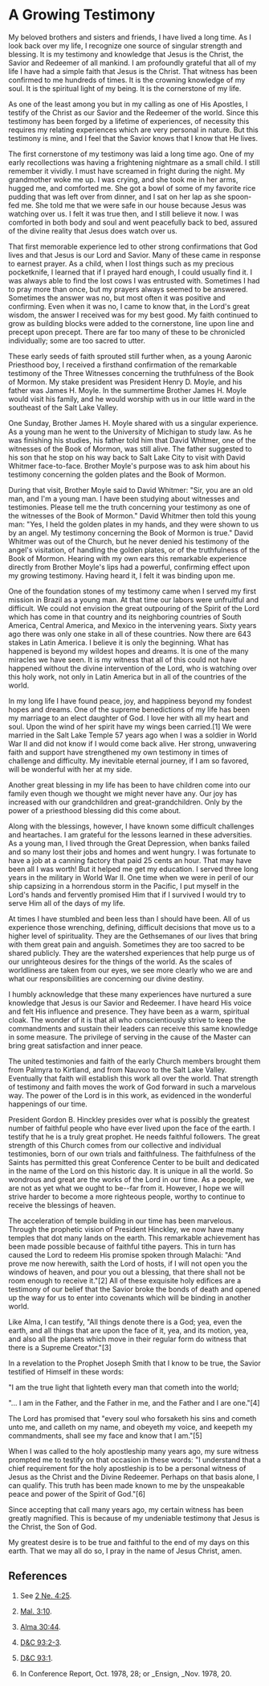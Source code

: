 # A Growing Testimony

My beloved brothers and sisters and friends, I have lived a long time. As I
look back over my life, I recognize one source of singular strength and
blessing. It is my testimony and knowledge that Jesus is the Christ, the
Savior and Redeemer of all mankind. I am profoundly grateful that all of my
life I have had a simple faith that Jesus is the Christ. That witness has been
confirmed to me hundreds of times. It is the crowning knowledge of my soul. It
is the spiritual light of my being. It is the cornerstone of my life.

As one of the least among you but in my calling as one of His Apostles, I
testify of the Christ as our Savior and the Redeemer of the world. Since this
testimony has been forged by a lifetime of experiences, of necessity this
requires my relating experiences which are very personal in nature. But this
testimony is mine, and I feel that the Savior knows that I know that He lives.

The first cornerstone of my testimony was laid a long time ago. One of my
early recollections was having a frightening nightmare as a small child. I
still remember it vividly. I must have screamed in fright during the night. My
grandmother woke me up. I was crying, and she took me in her arms, hugged me,
and comforted me. She got a bowl of some of my favorite rice pudding that was
left over from dinner, and I sat on her lap as she spoon-fed me. She told me
that we were safe in our house because Jesus was watching over us. I felt it
was true then, and I still believe it now. I was comforted in both body and
soul and went peacefully back to bed, assured of the divine reality that Jesus
does watch over us.

That first memorable experience led to other strong confirmations that God
lives and that Jesus is our Lord and Savior. Many of these came in response to
earnest prayer. As a child, when I lost things such as my precious
pocketknife, I learned that if I prayed hard enough, I could usually find it.
I was always able to find the lost cows I was entrusted with. Sometimes I had
to pray more than once, but my prayers always seemed to be answered. Sometimes
the answer was no, but most often it was positive and confirming. Even when it
was no, I came to know that, in the Lord's great wisdom, the answer I received
was for my best good. My faith continued to grow as building blocks were added
to the cornerstone, line upon line and precept upon precept. There are far too
many of these to be chronicled individually; some are too sacred to utter.

These early seeds of faith sprouted still further when, as a young Aaronic
Priesthood boy, I received a firsthand confirmation of the remarkable
testimony of the Three Witnesses concerning the truthfulness of the Book of
Mormon. My stake president was President Henry D. Moyle, and his father was
James H. Moyle. In the summertime Brother James H. Moyle would visit his
family, and he would worship with us in our little ward in the southeast of
the Salt Lake Valley.

One Sunday, Brother James H. Moyle shared with us a singular experience. As a
young man he went to the University of Michigan to study law. As he was
finishing his studies, his father told him that David Whitmer, one of the
witnesses of the Book of Mormon, was still alive. The father suggested to his
son that he stop on his way back to Salt Lake City to visit with David Whitmer
face-to-face. Brother Moyle's purpose was to ask him about his testimony
concerning the golden plates and the Book of Mormon.

During that visit, Brother Moyle said to David Whitmer: "Sir, you are an old
man, and I'm a young man. I have been studying about witnesses and
testimonies. Please tell me the truth concerning your testimony as one of the
witnesses of the Book of Mormon." David Whitmer then told this young man:
"Yes, I held the golden plates in my hands, and they were shown to us by an
angel. My testimony concerning the Book of Mormon is true." David Whitmer was
out of the Church, but he never denied his testimony of the angel's
visitation, of handling the golden plates, or of the truthfulness of the Book
of Mormon. Hearing with my own ears this remarkable experience directly from
Brother Moyle's lips had a powerful, confirming effect upon my growing
testimony. Having heard it, I felt it was binding upon me.

One of the foundation stones of my testimony came when I served my first
mission in Brazil as a young man. At that time our labors were unfruitful and
difficult. We could not envision the great outpouring of the Spirit of the
Lord which has come in that country and its neighboring countries of South
America, Central America, and Mexico in the intervening years. Sixty years ago
there was only one stake in all of these countries. Now there are 643 stakes
in Latin America. I believe it is only the beginning. What has happened is
beyond my wildest hopes and dreams. It is one of the many miracles we have
seen. It is my witness that all of this could not have happened without the
divine intervention of the Lord, who is watching over this holy work, not only
in Latin America but in all of the countries of the world.

In my long life I have found peace, joy, and happiness beyond my fondest hopes
and dreams. One of the supreme benedictions of my life has been my marriage to
an elect daughter of God. I love her with all my heart and soul. Upon the wind
of her spirit have my wings been carried.[1] We were married in the Salt Lake
Temple 57 years ago when I was a soldier in World War II and did not know if I
would come back alive. Her strong, unwavering faith and support have
strengthened my own testimony in times of challenge and difficulty. My
inevitable eternal journey, if I am so favored, will be wonderful with her at
my side.

Another great blessing in my life has been to have children come into our
family even though we thought we might never have any. Our joy has increased
with our grandchildren and great-grandchildren. Only by the power of a
priesthood blessing did this come about.

Along with the blessings, however, I have known some difficult challenges and
heartaches. I am grateful for the lessons learned in these adversities. As a
young man, I lived through the Great Depression, when banks failed and so many
lost their jobs and homes and went hungry. I was fortunate to have a job at a
canning factory that paid 25 cents an hour. That may have been all I was
worth! But it helped me get my education. I served three long years in the
military in World War II. One time when we were in peril of our ship capsizing
in a horrendous storm in the Pacific, I put myself in the Lord's hands and
fervently promised Him that if I survived I would try to serve Him all of the
days of my life.

At times I have stumbled and been less than I should have been. All of us
experience those wrenching, defining, difficult decisions that move us to a
higher level of spirituality. They are the Gethsemanes of our lives that bring
with them great pain and anguish. Sometimes they are too sacred to be shared
publicly. They are the watershed experiences that help purge us of our
unrighteous desires for the things of the world. As the scales of worldliness
are taken from our eyes, we see more clearly who we are and what our
responsibilities are concerning our divine destiny.

I humbly acknowledge that these many experiences have nurtured a sure
knowledge that Jesus is our Savior and Redeemer. I have heard His voice and
felt His influence and presence. They have been as a warm, spiritual cloak.
The wonder of it is that all who conscientiously strive to keep the
commandments and sustain their leaders can receive this same knowledge in some
measure. The privilege of serving in the cause of the Master can bring great
satisfaction and inner peace.

The united testimonies and faith of the early Church members brought them from
Palmyra to Kirtland, and from Nauvoo to the Salt Lake Valley. Eventually that
faith will establish this work all over the world. That strength of testimony
and faith moves the work of God forward in such a marvelous way. The power of
the Lord is in this work, as evidenced in the wonderful happenings of our
time.

President Gordon B. Hinckley presides over what is possibly the greatest
number of faithful people who have ever lived upon the face of the earth. I
testify that he is a truly great prophet. He needs faithful followers. The
great strength of this Church comes from our collective and individual
testimonies, born of our own trials and faithfulness. The faithfulness of the
Saints has permitted this great Conference Center to be built and dedicated in
the name of the Lord on this historic day. It is unique in all the world. So
wondrous and great are the works of the Lord in our time. As a people, we are
not as yet what we ought to be--far from it. However, I hope we will strive
harder to become a more righteous people, worthy to continue to receive the
blessings of heaven.

The acceleration of temple building in our time has been marvelous. Through
the prophetic vision of President Hinckley, we now have many temples that dot
many lands on the earth. This remarkable achievement has been made possible
because of faithful tithe payers. This in turn has caused the Lord to redeem
His promise spoken through Malachi: "And prove me now herewith, saith the Lord
of hosts, if I will not open you the windows of heaven, and pour you out a
blessing, that there shall not be room enough to receive it."[2] All of these
exquisite holy edifices are a testimony of our belief that the Savior broke
the bonds of death and opened up the way for us to enter into covenants which
will be binding in another world.

Like Alma, I can testify, "All things denote there is a God; yea, even the
earth, and all things that are upon the face of it, yea, and its motion, yea,
and also all the planets which move in their regular form do witness that
there is a Supreme Creator."[3]

In a revelation to the Prophet Joseph Smith that I know to be true, the Savior
testified of Himself in these words:

"I am the true light that lighteth every man that cometh into the world;

"... I am in the Father, and the Father in me, and the Father and I are one."[4]

The Lord has promised that "every soul who forsaketh his sins and cometh unto
me, and calleth on my name, and obeyeth my voice, and keepeth my commandments,
shall see my face and know that I am."[5]

When I was called to the holy apostleship many years ago, my sure witness
prompted me to testify on that occasion in these words: "I understand that a
chief requirement for the holy apostleship is to be a personal witness of
Jesus as the Christ and the Divine Redeemer. Perhaps on that basis alone, I
can qualify. This truth has been made known to me by the unspeakable peace and
power of the Spirit of God."[6]

Since accepting that call many years ago, my certain witness has been greatly
magnified. This is because of my undeniable testimony that Jesus is the
Christ, the Son of God.

My greatest desire is to be true and faithful to the end of my days on this
earth. That we may all do so, I pray in the name of Jesus Christ, amen.

## References

  1. See [2 Ne. 4:25](https://www.lds.org/scriptures/bofm/2-ne/4.25?lang=eng#24).

  2. [Mal. 3:10](https://www.lds.org/scriptures/ot/mal/3.10?lang=eng#9).

  3. [Alma 30:44](https://www.lds.org/scriptures/bofm/alma/30.44?lang=eng#43).

  4. [D&amp;C 93:2-3](https://www.lds.org/scriptures/dc-testament/dc/93.2-3?lang=eng#1).

  5. [D&amp;C 93:1](https://www.lds.org/scriptures/dc-testament/dc/93.1?lang=eng#0).

  6. In Conference Report, Oct. 1978, 28; or _Ensign, _Nov. 1978, 20.

